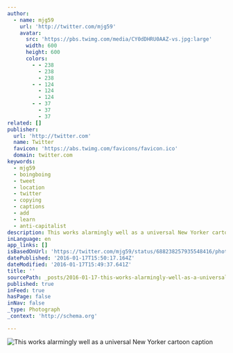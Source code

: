 ```yaml
---
author:
  - name: mjg59
    url: 'http://twitter.com/mjg59'
    avatar:
      src: 'https://pbs.twimg.com/media/CY0dDHRU0AAZ-vs.jpg:large'
      width: 600
      height: 600
      colors:
        - - 238
          - 238
          - 238
        - - 124
          - 124
          - 124
        - - 37
          - 37
          - 37
related: []
publisher:
  url: 'http://twitter.com'
  name: Twitter
  favicon: 'https://abs.twimg.com/favicons/favicon.ico'
  domain: twitter.com
keywords:
  - mjg59
  - boingboing
  - tweet
  - location
  - twitter
  - copying
  - captions
  - add
  - learn
  - anti-capitalist
description: This works alarmingly well as a universal New Yorker cartoon caption
inLanguage: en
app_links: []
isBasedOnUrl: 'https://twitter.com/mjg59/status/688238257935548416/photo/1?ref_src=twsrc%5Etfw'
datePublished: '2016-01-17T15:50:17.164Z'
dateModified: '2016-01-17T15:49:37.641Z'
title: ''
sourcePath: _posts/2016-01-17-this-works-alarmingly-well-as-a-universal-new-yorker-cartoon.md
published: true
inFeed: true
hasPage: false
inNav: false
_type: Photograph
_context: 'http://schema.org'

---
```

![This works alarmingly well as a universal New Yorker cartoon caption](https://pbs.twimg.com/media/CY0dDHRU0AAZ-vs.jpg:large)